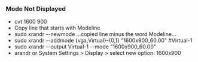 ### Mode Not Displayed
- cvt 1600 900
- Copy line that starts with Modeline
- sudo xrandr --newmode ...copied line minus the word Modeline...
- sudo xrandr --addmode {vga,Virtual}-{0,1} "1600x900_60.00" #Virtual-1
- sudo xrandr --output Virtual-1 --mode "1600x900_60.00"
- arandr or System Settings > Display > select new option: 1600x900
